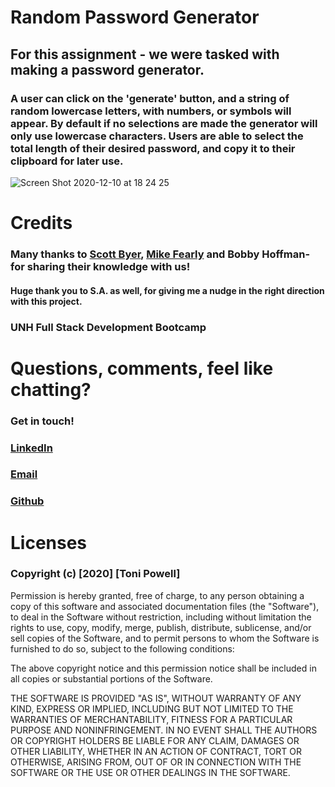 # Random Password Generator
## For this assignment - we were tasked with making a password generator.
### A user can click on the 'generate' button, and a string of random lowercase letters, with numbers, or symbols will appear. By default if no selections are made the generator will only use lowercase characters. Users are able to select the total length of their desired password, and copy it to their clipboard for later use. 


![Screen Shot 2020-12-10 at 18 24 25](https://user-images.githubusercontent.com/72999798/103426698-51359180-4b89-11eb-8d83-1bcdbf7fd17c.png)



# Credits
### Many thanks to [Scott Byer](https://github.com/switch120), [Mike Fearly](https://michaelfearnley.com/) and Bobby Hoffman- for sharing their knowledge with us! 
#### Huge thank you to S.A. as well, for giving me a nudge in the right direction with this project. 

### UNH Full Stack Development Bootcamp

# Questions, comments, feel like chatting?
### Get in touch!
### [LinkedIn](www.linkedin.com/in/tonipowell13)
### [Email](tonipow3ll@gmail.com)
### [Github](tonipow3ll.github.io)


# Licenses
### Copyright (c) [2020] [Toni Powell]

Permission is hereby granted, free of charge, to any person obtaining a copy
of this software and associated documentation files (the "Software"), to deal
in the Software without restriction, including without limitation the rights
to use, copy, modify, merge, publish, distribute, sublicense, and/or sell
copies of the Software, and to permit persons to whom the Software is
furnished to do so, subject to the following conditions:

The above copyright notice and this permission notice shall be included in all
copies or substantial portions of the Software.

THE SOFTWARE IS PROVIDED "AS IS", WITHOUT WARRANTY OF ANY KIND, EXPRESS OR
IMPLIED, INCLUDING BUT NOT LIMITED TO THE WARRANTIES OF MERCHANTABILITY,
FITNESS FOR A PARTICULAR PURPOSE AND NONINFRINGEMENT. IN NO EVENT SHALL THE
AUTHORS OR COPYRIGHT HOLDERS BE LIABLE FOR ANY CLAIM, DAMAGES OR OTHER
LIABILITY, WHETHER IN AN ACTION OF CONTRACT, TORT OR OTHERWISE, ARISING FROM,
OUT OF OR IN CONNECTION WITH THE SOFTWARE OR THE USE OR OTHER DEALINGS IN THE
SOFTWARE.
